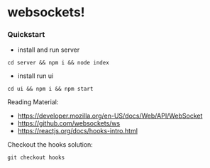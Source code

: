 # websockets!

### Quickstart

- install and run server
```
cd server && npm i && node index
```

- install run ui
```
cd ui && npm i && npm start
```

Reading Material:

- https://developer.mozilla.org/en-US/docs/Web/API/WebSocket
- https://github.com/websockets/ws
- https://reactjs.org/docs/hooks-intro.html

Checkout the hooks solution:

```
git checkout hooks
```
